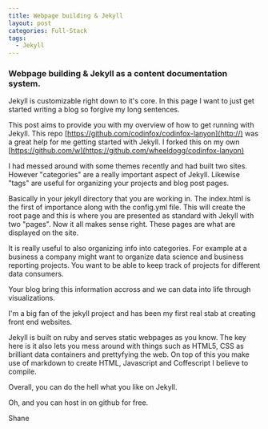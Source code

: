 ```yaml
---
title: Webpage building & Jekyll
layout: post
categories: Full-Stack
tags:
  - Jekyll
---
```


### Webpage building & Jekyll as a content documentation system.

Jekyll is customizable right down to it's core. In this page I want to just get started writing a blog so forgive my long sentences.

This post aims to provide you with my overview of how to get running with Jekyll.
This repo [https://github.com/codinfox/codinfox-lanyon](http://) was a great help for me getting started with Jekyll.
I forked this on my own [https://github.com/w](https://github.com/wheeldogg/codinfox-lanyon)

I had messed around with some themes recently and had built two sites.
However "categories" are a really important aspect of Jekyll.
Likewise "tags" are useful for organizing your projects and blog post pages.

Basically in your jekyll directory that you are working in.
The index.html is the first of importance along with the config.yml file.
This will create the root page and this is where you are presented as standard with Jekyll with two "pages".
Now it all makes sense right. These pages are what are displayed on the site.

It is really useful to also organizing info into categories.
For example at a business a company might want to organize data science and business reporting projects.
You want to be able to keep track of projects for different data consumers.

Your blog bring this information accross and we can data into life through visualizations.

I'm a big fan of the jekyll project and has been my first real stab at creating front end websites.

Jekyll is built on ruby and serves static webpages as you know. The key here is it also lets you mess around with things such as HTML5, CSS as brilliant data containers and prettyfying the web. On top of this you make use of markdown to create HTML, Javascript and Coffescript I believe to compile.

Overall, you can do the hell what you like on Jekyll.

Oh, and you can host in on github for free.

Shane
